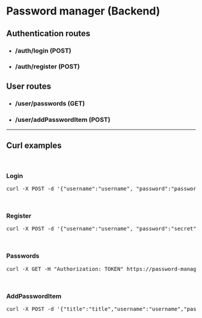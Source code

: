 # Password manager (Backend)

## Authentication routes
* ### /auth/login (POST)
* ### /auth/register (POST)

## User routes
* ### /user/passwords (GET)
* ### /user/addPasswordItem (POST)

***

## Curl examples

&nbsp;

### Login
<pre>curl -X POST -d '{"username":"username", "password":"password"}' -H "Content-Type: application/json" https://password-manager-backend.vercel.app/auth/login</pre>

&nbsp;

### Register
<pre>curl -X POST -d '{"username":"username", "password":"secret", "email":"email@mail.com"}' -H "Content-Type: application/json" http://localhost:3000/auth/register</pre>

&nbsp;

### Passwords
<pre>curl -X GET -H "Authorization: TOKEN" https://password-manager-backend.vercel.app/user/passwords</pre>

&nbsp;

### AddPasswordItem
<pre>curl -X POST -d '{"title":"title","username":"username","password":"secret","url":"www.github.com"}' -H "Content-Type: application/json" -H "Authorization: TOKEN" http://localhost:3000/user/addPasswordItem</pre>